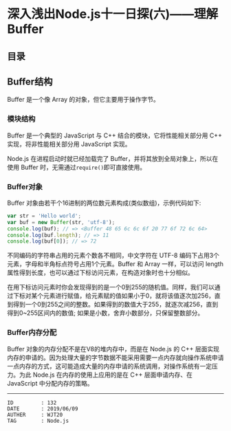 
# 深入浅出Node.js十一日探(六)——理解Buffer #

## 目录 ##

## Buffer结构 ##

Buffer 是一个像 Array 的对象，但它主要用于操作字节。

### 模块结构 ###

Buffer 是一个典型的 JavaScript 与 C++ 结合的模块，它将性能相关部分用 C++ 实现，将非性能相关部分用 JavaScript 实现。

Node.js 在进程启动时就已经加载完了 Buffer，并将其放到全局对象上，所以在使用 Buffer 时，无需通过`require()`即可直接使用。

### Buffer对象 ###

Buffer 对象由若干个16进制的两位数元素构成(类似数组)，示例代码如下:

```js
var str = 'Hello world';
var buf = new Buffer(str, 'utf-8');
console.log(buf); // => <Buffer 48 65 6c 6c 6f 20 77 6f 72 6c 64>
console.log(buf.length); // => 11
console.log(buf[0]); // => 72
```

不同编码的字符串占用的元素个数各不相同，中文字符在 UTF-8 编码下占用3个元素，字母和半角标点符号占用1个元素。Buffer 和 Array 一样，可以访问 length 属性得到长度，也可以通过下标访问元素，在构造对象时也十分相似。

在用下标访问元素时你会发现得到的是一个0到255的随机值。同样，我们可以通过下标对某个元素进行赋值，给元素赋的值如果小于0，就将该值逐次加256，直到得到一个0到255之间的整数。如果得到的数值大于255，就逐次减256，直到得到0~255区间内的数值; 如果是小数，舍弃小数部分，只保留整数部分。

### Buffer内存分配 ###

Buffer 对象的内存分配不是在V8的堆内存中，而是在 Node.js 的 C++ 层面实现内存的申请的。因为处理大量的字节数据不能采用需要一点内存就向操作系统申请一点内存的方式，这可能造成大量的内存申请的系统调用，对操作系统有一定压力。为此 Node.js 在内存的使用上应用的是在 C++ 层面申请内存、在 JavaScript 中分配内存的策略。

---

```
ID         : 132
DATE       : 2019/06/09
AUTHER     : WJT20
TAG        : Node.js
```
